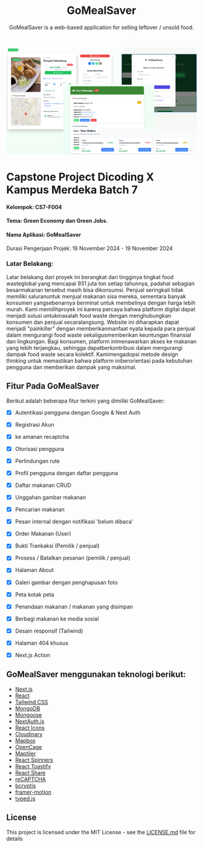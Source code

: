 
<h1 align="center">GoMealSaver</h1>
<p align="center">GoMealSaver is a web-based application for selling leftover / unsold food.</p>

<br />
<p align="center">
    <img  src="./image.png">
</p>

# Capstone Project Dicoding X Kampus Merdeka Batch 7

<h4> Kelompok: CS7-F004 </h4>
<h4> Tema: Green Economy dan Green Jobs. </h4>
<h4> Nama Aplikasi: GoMealSaver </h4>
<p> Durasi Pengerjaan Projek: 19 November 2024 - 19 November 2024 </p>

### Latar Belakang:
Latar belakang dari proyek ini berangkat dari tingginya tingkat food wasteglobal yang mencapai 931 juta ton setiap tahunnya, padahal sebagian besarmakanan tersebut masih bisa dikonsumsi. Penjual seringkali tidak memiliki saluranuntuk menjual makanan sisa mereka, sementara banyak konsumen yangsebenarnya berminat untuk membelinya dengan harga lebih murah. Kami memilihproyek ini karena percaya bahwa platform digital dapat menjadi solusi untukmasalah food waste dengan menghubungkan konsumen dan penjual secaralangsung.
Website ini diharapkan dapat menjadi "painkiller" dengan memberikanmanfaat nyata kepada para penjual dalam mengurangi food waste sekaligusmemberikan keuntungan finansial dan lingkungan. Bagi konsumen, platform inimenawarkan akses ke makanan yang lebih terjangkau, sehingga dapatberkontribusi dalam mengurangi dampak food waste secara kolektif. Kamimengadopsi metode design thinking untuk memastikan bahwa platform iniberorientasi pada kebutuhan pengguna dan memberikan dampak yang maksimal.

## Fitur Pada GoMealSaver

Berikut adalah beberapa fitur terkini yang dimiliki GoMealSaver:

- [x] Autentikasi pengguna dengan Google & Next Auth
- [x] Registrasi Akun 
- [x] ke amanan recaptcha 
- [x] Otorisasi pengguna
- [x] Perlindungan rute
- [x] Profil pengguna dengan daftar pengguna
- [x] Daftar makanan CRUD
- [x] Unggahan gambar makanan 
- [x] Pencarian makanan
- [x] Pesan internal dengan notifikasi 'belum dibaca'
- [x] Order Makanan (User)
- [x] Bukti Trankaksi (Pemilik / penjual)
- [x] Prosess  / Batalkan pesanan (pemilik / penjual)
- [x] Halaman About
- [x] Galeri gambar dengan penghapusan foto
- [x] Peta kotak peta
- [x] Penandaan makanan / makanan yang disimpan
- [x] Berbagi makanan ke media sosial
- [x] Desain responsif (Tailwind)
- [x] Halaman 404 khusus
- [x] Next.js Action


## GoMealSaver menggunakan teknologi berikut:

- [Next.js](https://nextjs.org/)
- [React](https://reactjs.org/)
- [Tailwind CSS](https://tailwindcss.com/)
- [MongoDB](https://www.mongodb.com/)
- [Mongoose](https://mongoosejs.com/)
- [NextAuth.js](https://next-auth.js.org/)
- [React Icons](https://react-icons.github.io/react-icons/)
- [Cloudinary](https://cloudinary.com/)
- [Mapbox](https://www.mapbox.com/)
- [OpenCage](https://opencagedata.com/)
- [Maptiler](https://www.maptiler.com/)
- [React Spinners](https://www.npmjs.com/package/react-spinners)
- [React Toastify](https://fkhadra.github.io/react-toastify/)
- [React Share](https://www.npmjs.com/package/react-share)
- [reCAPTCHA](https://www.google.com/recaptcha/about/)
- [bcryptjs](https://www.npmjs.com/package/bcryptjs)
- [framer-motion](https://motion.dev/)
- [typed.js](https://mattboldt.com/demos/typed-js/)


## License

This project is licensed under the MIT License - see the [LICENSE.md](LICENSE.md) file for details
